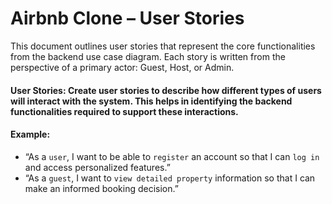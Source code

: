 # Airbnb Clone – User Stories

This document outlines user stories that represent the core functionalities from the backend use case diagram. Each story is written from the perspective of a primary actor: Guest, Host, or Admin.

#### **User Stories**: Create user stories to describe how different types of users will interact with the system. This helps in identifying the backend functionalities required to support these interactions.

#### Example: 
- “As a `user`, I want to be able to `register` an account so that I can `log in` and access personalized features.”
- “As a `guest`, I want to `view detailed property` information so that I can make an informed booking decision.”